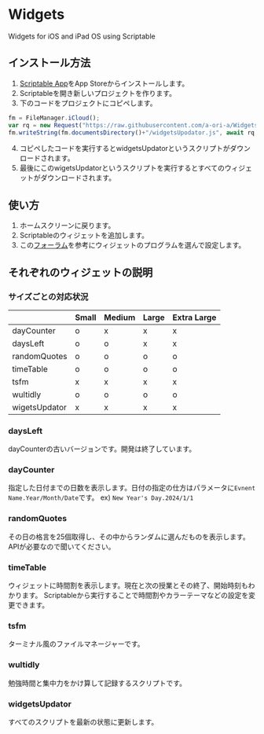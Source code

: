 # Widgets

Widgets for iOS and iPad OS using Scriptable

## インストール方法

1. [Scriptable App](https://scriptable.app/)をApp Storeからインストールします。
2. Scriptableを開き新しいプロジェクトを作ります。
3. 下のコードをプロジェクトにコピペします。
```javascript
fm = FileManager.iCloud();
var rq = new Request("https://raw.githubusercontent.com/a-ori-a/Widgets/master/widgetsUpdator.js");
fm.writeString(fm.documentsDirectory()+"/widgetsUpodator.js", await rq.loadString());
``` 
4. コピペしたコードを実行するとwidgetsUpdatorというスクリプトがダウンロードされます。
5. 最後にこのwigetsUpdatorというスクリプトを実行するとすべてのウィジェットがダウンロードされます。



## 使い方
1. ホームスクリーンに戻ります。
2. Scriptableのウィジェットを追加します。
3. この[フォーラム](https://talk.automators.fm/t/widget-on-home-screen/9736)を参考にウィジェットのプログラムを選んで設定します。

## それぞれのウィジェットの説明

### サイズごとの対応状況
|               | Small | Medium | Large | Extra Large |
| ------------- | ----- | ------ | ----- | ----------- |
| dayCounter    | o     | x      | x     | x           |
| daysLeft      | o     | o      | x     | x           |
| randomQuotes  | o     | o      | o     | o           |
| timeTable     | o     | o      | o     | o           |
| tsfm          | x     | x      | x     | x           |
| wultidly      | o     | o      | o     | o           |
| wigetsUpdator | x     | x      | x     | x           |

### daysLeft
dayCounterの古いバージョンです。開発は終了しています。


### dayCounter
指定した日付までの日数を表示します。日付の指定の仕方はパラメータに`Evnent Name.Year/Month/Date`です。
ex) `New Year's Day.2024/1/1`

### randomQuotes
その日の格言を25個取得し、その中からランダムに選んだものを表示します。
APIが必要なので聞いてください。

### timeTable
ウィジェットに時間割を表示します。現在と次の授業とその終了、開始時刻もわかります。
Scriptableから実行することで時間割やカラーテーマなどの設定を変更できます。

### tsfm
ターミナル風のファイルマネージャーです。

### wultidly
勉強時間と集中力をかけ算して記録するスクリプトです。

### widgetsUpdator
すべてのスクリプトを最新の状態に更新します。

